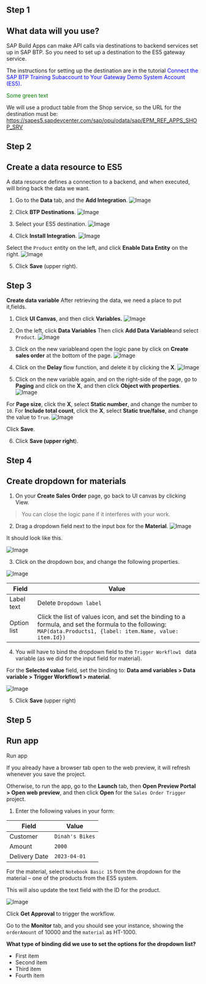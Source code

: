 ## Step 1
## What data will you use?

SAP Build Apps can make API calls via destinations to backend services set up in SAP BTP. So you need to set up a destination to the ES5 gateway service.

The instructions for setting up the destination are in the tutorial <span style="color:blue;"> Connect the SAP BTP Training Subaccount to Your Gateway Demo System Account (ES5).</span>


<span style="color: green"> Some green text </span>

We will use a product table from the Shop service, so the URL for the destination must be:
https://sapes5.sapdevcenter.com/sap/opu/odata/sap/EPM_REF_APPS_SHOP_SRV


## Step 2
## Create a data resource to ES5
A data resource defines a connection to a backend, and when executed, will bring back the data we want.

1. Go to the **Data** tab, and the **Add Integration**.
![Image](images/data-new.png)

2. Click **BTP Destinations**.
![Image](images/data-destinations.png)

3. Select your ES5 destination.
![Image](images/data-es5-dest.png)

4. Click **Install Integration**.
![Image](images/data-add-integration.png)

 Select the ```Product``` entity on the left, and click **Enable Data Entity** on the right.
 ![Image](images/data-enable-entity.png)

5. Click **Save** (upper right).
## Step 3
**Create data variable**
After retrieving the data, we need a place to put it,fields.

1. Click **UI Canvas**, and then click **Variables.**
 ![Image](images/data-var-open.png)

2. On the left, click **Data Variables**
   Then click **Add Data Variable**and select ````Product````.
 ![Image](images/data-var-add.png)

3. Click on the new variableand open the logic pane by click on **Create sales order** at the bottom of the page.
 ![Image](images/data-var-logic.png)

4. Click on the **Delay** flow function, and delete it by clicking the **X**.
 ![Image](images/data-var-delete.png)

5. Click on the new variable again, and on the right-side of the page, go to **Paging** and click on the **X**, and then click **Object with properties**.
 ![Image](images/data-var-page.png)

For **Page size**, click the **X**, select **Static number**, and change the number to ````10````.
For **Include total count**, click the **X**, select **Static true/false**, and change the value to ````True````.
 ![Image](images/data-var-page2.png)

Click **Save**.

6. Click **Save (upper right**).

## Step 4
## Create dropdown for materials
1. On your **Create Sales Order** page, go back to UI canvas by clicking View.

> You can close the logic pane if it interferes with your work.

2. Drag a dropdown field next to the input box for the **Material**.
 ![Image](images/dropdown-add.png)

  It should look like this.

   ![Image](images/dropdown-add-result.png)

3. Click on the dropdown box, and change the following properties.

 ![Image](images/dropdown-properties.png)
 
| Field  | Value |
| ------------- | ------------- |
| Label text  | Delete ``` Dropdown label ```  |
| Option list  | Click the list of values icon, and set the binding to a formula, and set the formula to the following: ``` MAP(data.Products1, {label: item.Name, value: item.Id}) ```|

4. You will have to bind the dropdown field to the ```Trigger Workflow1 ``` data variable (as we did for the input field for material).

For the **Selected value** field, set the binding to: **Data amd variables > Data variable > Trigger Workflow1 > material**.

 ![Image](images/dropdown-selected-value.png)

5. Click **Save** (upper right)


## Step 5
## Run app
Run app

If you already have a browser tab open to the web preview, it will refresh whenever you save the project.

Otherwise, to run the app, go to the **Launch** tab, then **Open Preview Portal > Open web preview**, and then click **Open** for the ```Sales Order Trigger``` project.

1. Enter the following values in your form:

| Field  | Value |
| ------------- | ------------- |
| Customer |  ``` Dinah's Bikes ```  |
| Amount  | ```2000``` |
| Delivery Date |```2023-04-01```|

For the material, select ``` Notebook Basic 15 ``` from the dropdown for the material – one of the products from the ES5 system.

This will also update the text field with the ID for the product.

 ![Image](images/run-dropdown.png)

Click **Get Approval** to trigger the workflow.

Go to the **Monitor** tab, and you should see your instance, showing the ```orderAmount``` of 10000 and the ```material``` as HT-1000.


**What type of binding did we use to set the options for the dropdown list?**

* First item
* Second item
* Third item
* Fourth item

